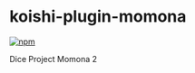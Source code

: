 # koishi-plugin-momona

[![npm](https://img.shields.io/npm/v/koishi-plugin-momona?style=flat-square)](https://www.npmjs.com/package/koishi-plugin-momona)

Dice Project Momona 2
